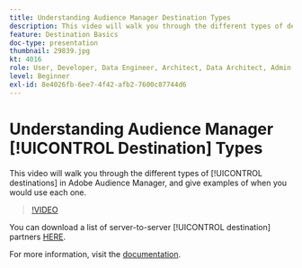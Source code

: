 ```yaml
---
title: Understanding Audience Manager Destination Types
description: This video will walk you through the different types of destinations in Adobe Audience Manager, and give examples of when you would use each one.
feature: Destination Basics
doc-type: presentation
thumbnail: 29839.jpg
kt: 4016
role: User, Developer, Data Engineer, Architect, Data Architect, Admin, Leader
level: Beginner
exl-id: 8e4026fb-6ee7-4f42-afb2-7600c87744d6
---
```

# Understanding Audience Manager [!UICONTROL Destination] Types

This video will walk you through the different types of [!UICONTROL destinations] in Adobe Audience Manager, and give examples of when you would use each one.

>[!VIDEO](https://video.tv.adobe.com/v/29839/?quality=12)

You can download a list of server-to-server [!UICONTROL destination] partners [HERE](https://experienceleague.adobe.com/docs/audience-manager/user-guide/overview/gdpr/assets/AAM-Partners-October2019.xlsx).

For more information, visit the [documentation](https://experienceleague.adobe.com/docs/audience-manager/user-guide/features/destinations/destinations.html).
